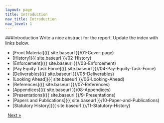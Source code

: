 ```yaml
---
layout: page
title: Introduction
nav_title: Introduction
nav_level: 1
---
```


###Introduction
Write a nice abstract for the report. Update the index with links below.


* [Front Material]({{ site.baseurl }}/01-Cover-page)
* [History]({{ site.baseurl }}/02-History)
* [Enforcement]({{ site.baseurl }}//03-Enforcement)
* [Pay Equity Task Force]({{ site.baseurl }}//04-Pay-Equity-Task-Force)
* [Deliverables]({{ site.baseurl }}//05-Deliverables)
* [Looking Ahead]({{ site.baseurl }}/06-Looking-Ahead)
* [References]({{ site.baseurl }}//07-References)
* [Appendices]({{ site.baseurl }}/08-Appendices)
 * [Presentations]({{ site.baseurl }}/9-Presentations)
 * [Papers and Publications]({{ site.baseurl }}/10-Paper-and-Publications)
 * [Statutory History]({{ site.baseurl }}/11-Statutory-History)
<!-- Pagination -->
<div class="pagination">
  <a class="pagination-item older">&nbsp;</a>
  <a class="pagination-item newer" href="{{ site.baseurl }}/01-Cover-page">Next &raquo;</a>
</div>
